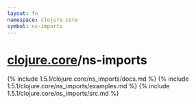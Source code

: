 ```yaml
---
layout: fn
namespace: clojure.core
symbol: ns-imports
---
```


# [clojure.core](../)/ns-imports

{% include 1.5.1/clojure.core/ns_imports/docs.md %}
{% include 1.5.1/clojure.core/ns_imports/examples.md %}
{% include 1.5.1/clojure.core/ns_imports/src.md %}


